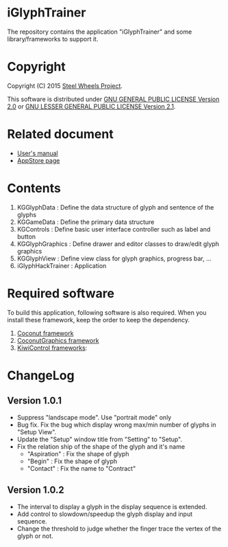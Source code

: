# iGlyphTrainer
The repository contains the application "iGlyphTrainer"
and some library/frameworks to support it.

# Copyright
Copyright (C) 2015 [Steel Wheels Project](https://sites.google.com/site/steelwheelsproject/).

This software is distributed under
[GNU GENERAL PUBLIC LICENSE Version 2.0](https://www.gnu.org/licenses/old-licenses/gpl-2.0.html)
or [GNU LESSER GENERAL PUBLIC LICENSE Version 2.1](https://www.gnu.org/licenses/lgpl-2.1-standalone.html).

# Related document
* [User's manual](https://sites.google.com/site/steelwheelsproject/home/products/iglyphhacktrainer)
* [AppStore page](https://itunes.apple.com/jp/app/iglyphtrainer-training-program/id1007405158?mt=8)

# Contents
1. KGGlyphData       : Define the data structure of glyph and sentence of the glyphs
2. KGGameData        : Define the primary data structure
3. KGControls        : Define basic user interface controller such as label and button
4. KGGlyphGraphics   : Define drawer and editor classes to draw/edit glyph graphics
5. KGGlyphView       : Define view class for glyph graphics, progress bar, ...
6. iGlyphHackTrainer : Application

# Required software
To build this application, following software is also required.
When you install these framework, keep the order to keep the dependency.

1. [Coconut framework](https://github.com/steelwheels/Coconut)
2. [CoconutGraphics framework](https://github.com/steelwheels/CoconutGraphics)
3. [KiwiControl frameworks](https://github.com/steelwheels/KiwiControls):

# ChangeLog
## Version 1.0.1
* Suppress "landscape mode". Use "portrait mode" only
* Bug fix. Fix the bug which display wrong max/min number of glyphs in "Setup View".
* Update the "Setup" window title from "Setting" to "Setup".
* Fix the relation ship of the shape of the glyph and it's name
  * "Aspiration" : Fix the shape of glyph
  * "Begin" : Fix the shape of glyph
  * "Contact" : Fix the name to "Contract"

## Version 1.0.2
* The interval to display a glyph in the display sequence is extended.
* Add control to slowdown/speedup the glyph display and input sequence.
* Change the threshold to judge whether the finger trace the vertex of the glyph or not.
